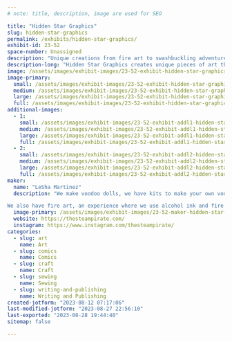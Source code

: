 ```yaml
---
# note: title, description, image are used for SEO

title: "Hidden Star Graphics"
slug: hidden-star-graphics
permalink: /exhibits/hidden-star-graphics/
exhibit-id: 23-52
space-number: Unassigned
description: "Unique creations from fire art to swashbuckling adventures to mischivous voodoo companions."
description-long: "Hidden Star Graphics creates unique pieces of art that celebrate fandoms and unique stories. Together we create adventurous new worlds of exciting characters through a graphic novel, a comic book and a sci-fi novel series. We have cute mischivous friends that are up for adoptions and kits to make your very own voodles. Our favorite experience to share is the creation of fire art. Harnessing the power of fire to create incredible pieces of artwork. "
image: /assets/images/exhibit-images/23-52-exhibit-hidden-star-graphics-pxl-20221016-130309298-large.jpg
image-primary: 
  small: /assets/images/exhibit-images/23-52-exhibit-hidden-star-graphics-pxl-20221016-130309298-small.jpg
  medium: /assets/images/exhibit-images/23-52-exhibit-hidden-star-graphics-pxl-20221016-130309298-medium.jpg
  large: /assets/images/exhibit-images/23-52-exhibit-hidden-star-graphics-pxl-20221016-130309298-large.jpg
  full: /assets/images/exhibit-images/23-52-exhibit-hidden-star-graphics-pxl-20221016-130309298-full.jpg
additional-images: 
  - 1:
    small: /assets/images/exhibit-images/23-52-exhibit-addl1-hidden-star-graphics-pxl-20221016-130252045-small.jpg
    medium: /assets/images/exhibit-images/23-52-exhibit-addl1-hidden-star-graphics-pxl-20221016-130252045-medium.jpg
    large: /assets/images/exhibit-images/23-52-exhibit-addl1-hidden-star-graphics-pxl-20221016-130252045-large.jpg
    full: /assets/images/exhibit-images/23-52-exhibit-addl1-hidden-star-graphics-pxl-20221016-130252045-full.jpg
  - 2:
    small: /assets/images/exhibit-images/23-52-exhibit-addl2-hidden-star-graphics-pxl-20221016-130259014-small.jpg
    medium: /assets/images/exhibit-images/23-52-exhibit-addl2-hidden-star-graphics-pxl-20221016-130259014-medium.jpg
    large: /assets/images/exhibit-images/23-52-exhibit-addl2-hidden-star-graphics-pxl-20221016-130259014-large.jpg
    full: /assets/images/exhibit-images/23-52-exhibit-addl2-hidden-star-graphics-pxl-20221016-130259014-full.jpg
maker: 
  name: "LeSha Martinez"
  description: "We make voodoo dolls, we have kits to make your own voodle (Baby voodoo). Fanart and original creations as well as our own comic and sci fi adventure series about pirates and Space Mermaids. 

We also have fire art, an experience where we use alcohol ink and fire to create unique pieces of art. We have a set up that allows for others to  create their own art work. (we handle the fire portion)"
  image-primary: /assets/images/exhibit-images/23-52-maker-hidden-star-graphics-pxl-20220213-140833975-medium.jpg
  website: https://thesteampirate.com/
  instagram: https://www.instagram.com/thesteampirate/
categories: 
  - slug: art
    name: Art
  - slug: comics
    name: Comics
  - slug: craft
    name: Craft
  - slug: sewing
    name: Sewing
  - slug: writing-and-publishing
    name: Writing and Publishing
created-jotform: "2023-08-12 07:17:06"
last-modified-jotform: "2023-08-27 22:56:10"
last-exported: "2023-08-28 19:44:40"
sitemap: false

---
```

